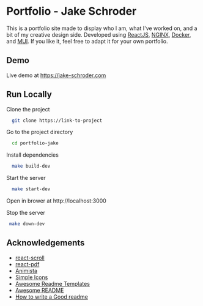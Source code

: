 
# Portfolio - Jake Schroder

This is a portfolio site made to display who I am, what I've worked on, and a bit of my creative 
design side. Developed using [ReactJS](https://reactjs.org/), [NGINX](https://www.nginx.com/), [Docker](https://www.docker.com), and [MUI](https://mui.com/). If you like it, feel free to adapt it 
for your own portfolio.



## Demo

Live demo at https://jake-schroder.com


## Run Locally

Clone the project

```bash
  git clone https://link-to-project
```

Go to the project directory

```bash
  cd portfolio-jake
```

Install dependencies

```bash
  make build-dev
```

Start the server

```bash
  make start-dev
```

Open in brower at http://localhost:3000

Stop the server

```bash
 make down-dev
```


## Acknowledgements
 - [react-scroll](https://github.com/fisshy/react-scroll)
 - [react-pdf](https://github.com/wojtekmaj/react-pdf)
 - [Animista](https://animista.net/)
 - [Simple Icons](https://simpleicons.org/)
 - [Awesome Readme Templates](https://awesomeopensource.com/project/elangosundar/awesome-README-templates)
 - [Awesome README](https://github.com/matiassingers/awesome-readme)
 - [How to write a Good readme](https://bulldogjob.com/news/449-how-to-write-a-good-readme-for-your-github-project)

